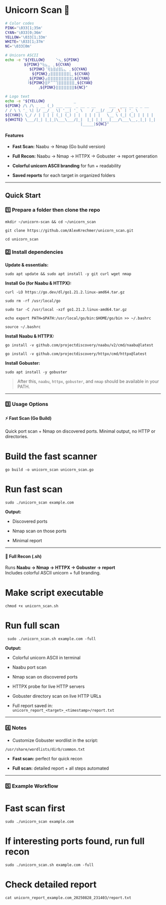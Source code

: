# Unicorn Scan 🦄

```bash
# Color codes
PINK='\033[1;35m'
CYAN='\033[0;36m'
YELLOW='\033[1;33m'
WHITE='\033[1;37m'
NC='\033[0m'

# Unicorn ASCII
echo -e "${YELLOW}⠀⠀⠀⠀⠑⢦⡀${PINK}⠀⠀⠀⠀⠀⠀⠀⠀⠀⠀⠀⠀⠀⠀⠀⠀⠀⠀⠀⠀⠀⠀
⠀⠀⠀⠀⠀⠀⠀${PINK}⠙⢷⣦⣀⠀⡀${CYAN}⠀⠀⠀⠀⠀⠀⠀⠀⠀⠀⠀⠀⠀⠀⠀⠀⠀
⠀⠀⠀⠀⠀⠀⠀⠀⠀${PINK}⠈⢿⣷⣿⣾⣿⣧⣄⠀⡀${CYAN}⠀⠀⠀⠀⠀⠀⠀⠀⠀⠀⠀
⠀⠀⠀⠀⠀⠀⠀⠀⠀⠀${PINK}⣰⣿⣿⣿⣿⣿⣿⣿⣇⡀${CYAN}⠀⠀⠀⠀⠀⠀⠀⠀⠀⠀
⠀⠀⠀⠀⠀⠀⠀⠀⢀${PINK}⣴⣿⣿⣿⣿⣿⣿⣿⣿⣿⣥${CYAN}⠀⠀⠀⠀⠀⠀⠀⠀⠀⠀
⠀⠀⠀⠀⠀⠀⠀⠀⠸${PINK}⣿⠟⠉⠉⢹⣿⣿⣿⣿⣿⣿⣀${CYAN}⠀⠀⠀⠀⠀⠀⠀⠀⠀
⠀⠀⠀⠀⠀⠀⠀⠀⠀⠀⠀⠀⢠${PINK}⣿⣿⣿⣿⣿⣿⣿${NC}"

# Logo text
echo -e "${YELLOW}             _                                              
${PINK} /\ /\ _ __ (_) ___ ___  _ __ _ __      ___  ___ __ _ _ __  
/ / \ \ '_ \| |/ __/ _ \| '__| '_ \    / __|/ __/ _\` | '_ \ 
${CYAN}\ \_/ / | | | | (_| (_) | |  | | | |   \__ \ (_| (_| | | | |
${WHITE} \___/|_| |_|_|\___\___/|_|  |_| |_|___|___/\___\__,_|_| |_|
                                  |_____|${NC}"
```

#### Features

- **Fast Scan:** Naabu → Nmap (Go build version)
  
- **Full Recon:** Naabu → Nmap → HTTPX → Gobuster → report generation
  
- **Colorful unicorn ASCII branding** for fun + readability
  
- **Saved reports** for each target in organized folders
  

---

## Quick Start 

### 1️⃣ Prepare a folder then clone the repo

`mkdir ~/unicorn-scan && cd ~/unicorn_scan`

`git clone https://github.com/AlexKrechmer/unicorn_scan.git `

`cd unicorn_scan`

### 2️⃣ Install dependencies

**Update & essentials:**

`sudo apt update && sudo apt install -y git curl wget nmap`

**Install Go (for Naabu & HTTPX):**


`curl -LO https://go.dev/dl/go1.21.2.linux-amd64.tar.gz` 

`sudo rm -rf /usr/local/go` 

`sudo tar -C /usr/local -xzf go1.21.2.linux-amd64.tar.gz` 

`echo export PATH=$PATH:/usr/local/go/bin:$HOME/go/bin >> ~/.bashrc` 

`source ~/.bashrc`

**Install Naabu & HTTPX:**

`go install -v github.com/projectdiscovery/naabu/v2/cmd/naabu@latest`

`go install -v github.com/projectdiscovery/httpx/cmd/httpx@latest`

**Install Gobuster:**

`sudo apt install -y gobuster`

> After this, `naabu`, `httpx`, `gobuster`, and `nmap` should be available in your PATH.

---

### 3️⃣ Usage Options

#### ⚡ Fast Scan (Go Build)

Quick port scan + Nmap on discovered ports. Minimal output, no HTTP or directories.

# Build the fast scanner 

`go build -o unicorn_scan unicorn_scan.go` 

# Run fast scan 

`sudo ./unicorn_scan example.com`

**Output:**

- Discovered ports
  
- Nmap scan on those ports
  
- Minimal report
  

---

#### 🐴 Full Recon (.sh)

Runs **Naabu → Nmap → HTTPX → Gobuster → report**  
Includes colorful ASCII unicorn + full branding.

# Make script executable 

`chmod +x unicorn_scan.sh` 

# Run full scan

` sudo ./unicorn_scan.sh example.com -full`

**Output:**

- Colorful unicorn ASCII in terminal
  
- Naabu port scan
  
- Nmap scan on discovered ports
  
- HTTPX probe for live HTTP servers
  
- Gobuster directory scan on live HTTP URLs
  
- Full report saved in:  
  `unicorn_report_<target>_<timestamp>/report.txt`
  

---

### 4️⃣ Notes

- Customize Gobuster wordlist in the script:  
  
`/usr/share/wordlists/dirb/common.txt`
  
- **Fast scan:** perfect for quick recon
  
- **Full scan:** detailed report + all steps automated
  

---

### 5️⃣ Example Workflow

# Fast scan first 
`sudo ./unicorn_scan example.com` 

# If interesting ports found, run full recon 

`sudo ./unicorn_scan.sh example.com -full` 

# Check detailed report

`cat unicorn_report_example.com_20250828_231403/report.txt`


